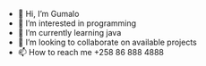 - 👋 Hi, I’m Gumalo
- 👀 I’m interested in programming
- 🌱 I’m currently learning java
- 💞️ I’m looking to collaborate on available projects
- 📫 How to reach me +258 86 888 4888

<!---
gul-amd-moz/gul-amd-moz is a ✨ special ✨ repository because its `README.md` (this file) appears on your GitHub profile.
You can click the Preview link to take a look at your changes.
--->
